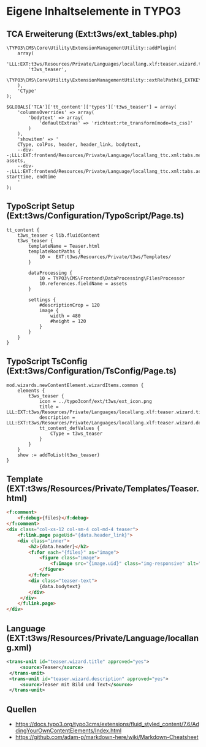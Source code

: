 # Eigene Inhaltselemente in TYPO3



## TCA Erweiterung (Ext:t3ws/ext_tables.php)
```
\TYPO3\CMS\Core\Utility\ExtensionManagementUtility::addPlugin(
	array(
		'LLL:EXT:t3ws/Resources/Private/Languages/locallang.xlf:teaser.wizard.title',
		't3ws_teaser',
		\TYPO3\CMS\Core\Utility\ExtensionManagementUtility::extRelPath($_EXTKEY).'ext_icon.png'
	),
	'CType'
);

$GLOBALS['TCA']['tt_content']['types']['t3ws_teaser'] = array(
	'columnsOverrides' => array(
		'bodytext' => array(
			'defaultExtras' => 'richtext:rte_transform[mode=ts_css]'
		)
	),
	'showitem' => '
	CType, colPos, header, header_link, bodytext, 
	--div--;LLL:EXT:frontend/Resources/Private/Language/locallang_ttc.xml:tabs.media, assets,
	--div--;LLL:EXT:frontend/Resources/Private/Language/locallang_ttc.xml:tabs.access, starttime, endtime
	'
); 
```
## TypoScript Setup (Ext:t3ws/Configuration/TypoScript/Page.ts)
```
tt_content {
    t3ws_teaser < lib.fluidContent
    t3ws_teaser {
        templateName = Teaser.html
        templateRootPaths {
            10 =  EXT:t3ws/Resources/Private/t3ws/Templates/
        }

        dataProcessing {
            10 = TYPO3\CMS\Frontend\DataProcessing\FilesProcessor
            10.references.fieldName = assets
        }

        settings {
            #descriptionCrop = 120
            image {
                width = 480
                #height = 120
            }
        }
    }
}
```

## TypoScript TsConfig (Ext:t3ws/Configuration/TsConfig/Page.ts)
```
mod.wizards.newContentElement.wizardItems.common {
    elements {
        t3ws_teaser {
            icon = ../typo3conf/ext/t3ws/ext_icon.png
            title = LLL:EXT:t3ws/Resources/Private/Languages/locallang.xlf:teaser.wizard.title
            description = LLL:EXT:t3ws/Resources/Private/Languages/locallang.xlf:teaser.wizard.description
            tt_content_defValues {
                CType = t3ws_teaser
            }
        }
    }
    show := addToList(t3ws_teaser)
}
```

## Template (EXT:t3ws/Resources/Private/Templates/Teaser.html)
```html
<f:comment>
    <f:debug>{files}</f:debug>
</f:comment>
<div class="col-xs-12 col-sm-4 col-md-4 teaser">
    <f:link.page pageUid="{data.header_link}">
    <div class="inner">
        <h2>{data.header}</h2>
        <f:for each="{files}" as="image">
            <figure class="image">
                <f:image src="{image.uid}" class="img-responsive" alt="{image.originalResorce.alternative}" treatIdAsReference="1" width="{settings.image.width}" height="{settings.image.height}" />
            </figure>
        </f:for>
        <div class="teaser-text">
            {data.bodytext}
        </div>
     </div>
    </f:link.page>
</div>
```

## Language (EXT:t3ws/Resources/Private/Language/locallang.xml)
```xml
<trans-unit id="teaser.wizard.title" approved="yes">
     <source>Teaser</source>
 </trans-unit>
 <trans-unit id="teaser.wizard.description" approved="yes">
     <source>Teaser mit Bild und Text</source>
 </trans-unit>
```

## Quellen
*  https://docs.typo3.org/typo3cms/extensions/fluid_styled_content/7.6/AddingYourOwnContentElements/Index.html
*  https://github.com/adam-p/markdown-here/wiki/Markdown-Cheatsheet